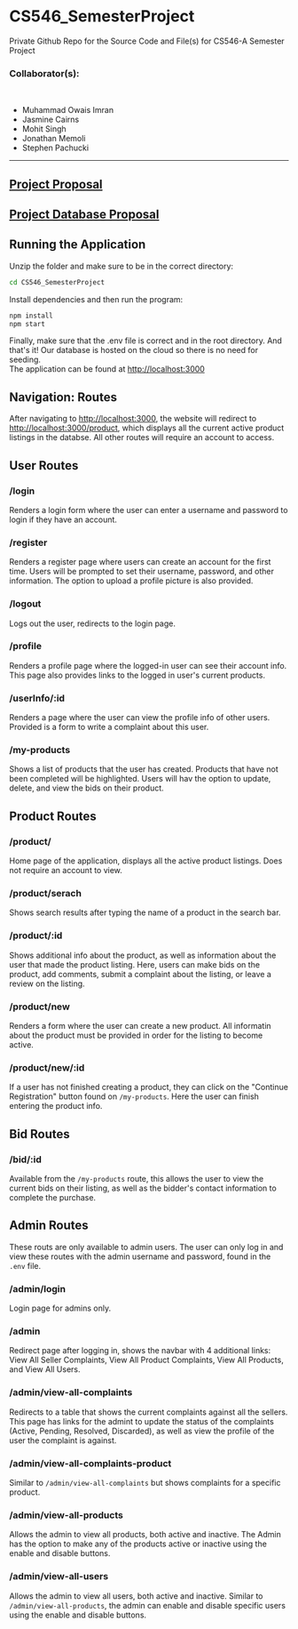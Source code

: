 # CS546_SemesterProject
Private Github Repo for the Source Code and File(s) for CS546-A Semester Project


<h3>Collaborator(s):</h3> <br>
<ul>
  <li>Muhammad Owais Imran</li>
  <li>Jasmine Cairns</li>
  <li>Mohit Singh</li>
  <li>Jonathan Memoli</li>
  <li>Stephen Pachucki</li>
</ul>
<hr>
<h2><a href="https://docs.google.com/document/d/1HDqA_3iJwkbXRNdzlV79PGtjue-KHMKJK6f2wBXk1tM/edit?usp=sharing">Project Proposal</a></h2>
<h2><a href="https://docs.google.com/document/d/1lgALuOU0bh_t1MZgJJTC4XTiQaZECzf780qho0XnN_4/edit?usp=sharing">Project Database Proposal</a></h2>

## Running the Application
Unzip the folder and make sure to be in the correct directory: 
```bash
cd CS546_SemesterProject
```
Install dependencies and then run the program:
```bash
npm install
npm start
```
Finally, make sure that the .env file is correct and in the root directory. 
And that's it! Our database is hosted on the cloud so there is no need for seeding. <br />
The application can be found at [http://localhost:3000](http://localhost:3000/)

## Navigation: Routes
After navigating to [http://localhost:3000](http://localhost:3000/), the website will redirect to [http://localhost:3000/product](http://localhost:3000/product),
which displays all the current active product listings in the databse. All other routes will require an account to access. 
## User Routes
### /login
Renders a login form where the user can enter a username and password to login if they have an account.
### /register
Renders a register page where users can create an account for the first time. Users will be prompted to set their username, password, and other information. The option to upload a profile picture is also provided. 
### /logout
Logs out the user, redirects to the login page. 
### /profile
Renders a profile page where the logged-in user can see their account info. This page also provides links to the logged in user's current products. 
### /userInfo/:id
Renders a page where the user can view the profile info of other users. Provided is a form to write a complaint about this user.
### /my-products
Shows a list of products that the user has created. Products that have not been completed will be highlighted. Users will hav the option to update, delete, and view the bids on their product. 
## Product Routes
### /product/
Home page of the application, displays all the active product listings. Does not require an account to view.
### /product/serach
Shows search results after typing the name of a product in the search bar.
### /product/:id
Shows additional info about the product, as well as information about the user that made the product listing. Here, users can make bids on the product, add comments, submit a complaint about the listing, or leave a review on the listing. 
### /product/new
Renders a form where the user can create a new product. All informatin about the product must be provided in order for the listing to become active. 
### /product/new/:id
If a user has not finished creating a product, they can click on the "Continue Registration" button found on `/my-products`. Here the user can finish entering the product info. 
## Bid Routes
### /bid/:id
Available from the `/my-products` route, this allows the user to view the current bids on their listing, as well as the bidder's contact information to complete the purchase. 
## Admin Routes
These routs are only available to admin users. The user can only log in and view these routes with the admin username and password, found in the `.env` file. 
### /admin/login
Login page for admins only. 
### /admin
Redirect page after logging in, shows the navbar with 4 additional links: View All Seller Complaints, View All Product Complaints, View All Products, and View All Users.
### /admin/view-all-complaints
Redirects to a table that shows the current complaints against all the sellers. This page has links for the admint to update the status of the complaints (Active, Pending, Resolved, Discarded), as well as view the profile of the user the complaint is against. 
### /admin/view-all-complaints-product
Similar to `/admin/view-all-complaints` but shows complaints for a specific product. 
### /admin/view-all-products
Allows the admin to view all products, both active and inactive. The Admin has the option to make any of the products active or inactive using the enable and disable buttons. 
### /admin/view-all-users
Allows the admin to view all users, both active and inactive. Similar to `/admin/view-all-products`, the admin can enable and disable specific users using the enable and disable buttons. 

